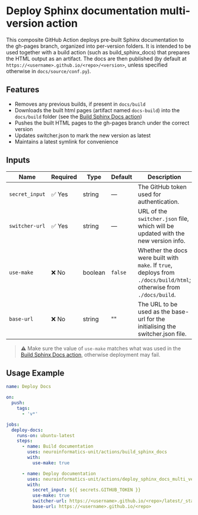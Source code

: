 # Deploy Sphinx documentation multi-version action
This composite GitHub Action deploys pre-built Sphinx documentation to the gh-pages branch, organized into per-version folders. It is intended to be used together with a build action (such as build_sphinx_docs) that prepares the HTML output as an artifact.
The docs are then published (by default at `https://<username>.github.io/<repo>/<version>`, unless specified otherwise in `docs/source/conf.py`).

## Features
* Removes any previous builds, if present in `docs/build`
* Downloads the built html pages (artifact named `docs-build`) into the `docs/build` folder (see the [Build Sphinx Docs action](../build_sphinx_docs/README.md))
* Pushes the built HTML pages to the gh-pages branch under the correct version
* Updates switcher.json to mark the new version as latest
* Maintains a latest symlink for convenience

## Inputs

| Name           | Required | Type    | Default | Description |
|----------------|----------|---------|---------|-------------|
| `secret_input` | ✅ Yes   | string  | —       | The GitHub token used for authentication. |
| `switcher-url` | ✅ Yes   | string  | —       | URL of the `switcher.json` file, which will be updated with the new version info. |
| `use-make`     | ❌ No    | boolean | `false` | Whether the docs were built with `make`. If `true`, deploys from `./docs/build/html`; otherwise from `./docs/build`. |
| `base-url`    | ❌ No   | string | ""     | The URL to be used as the base-url for the initialising the switcher.json file.   |

> ⚠️ Make sure the value of `use-make` matches what was used in the [Build Sphinx Docs action](../build_sphinx_docs/README.md), otherwise deployment may fail.

## Usage Example

```yaml
name: Deploy Docs

on:
  push:
    tags:
      - 'v*'

jobs:
  deploy-docs:
    runs-on: ubuntu-latest
    steps:
      - name: Build documentation
        uses: neuroinformatics-unit/actions/build_sphinx_docs
        with:
          use-make: true

      - name: Deploy documentation
        uses: neuroinformatics-unit/actions/deploy_sphinx_docs_multi_version
        with:
          secret_input: ${{ secrets.GITHUB_TOKEN }}
          use-make: true
          switcher-url: https://<username>.github.io/<repo>/latest/_static/switcher.json
          base-url: https://<username>.github.io/<repo>
```